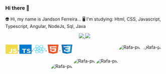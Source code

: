 ### Hi there 👋

👽 Hi, my name is Jandson Ferreira...
🖥️ I'm studying: Html, CSS, Javascript, Typescript, Angular, NodeJs, Sql, Java

<div align="center">
  <a href="https://github.com/jandsonn">
  <img height="180em" src="https://github-readme-stats.vercel.app/api?username=jandsonn&show_icons=true&theme=aura&include_all_commits=true&count_private=true"/>
  <img height="180em" src="https://github-readme-stats.vercel.app/api/top-langs/?username=jandsonn&layout=compact&langs_count=7&theme=aura"/>
</div>
<div style="display: inline_block"><br>
  <img align="center" alt="Rafa-Js" height="30" width="40" src="https://raw.githubusercontent.com/devicons/devicon/master/icons/javascript/javascript-plain.svg">
  <img align="center" alt="Rafa-Ts" height="30" width="40" src="https://raw.githubusercontent.com/devicons/devicon/master/icons/typescript/typescript-plain.svg">
  <img align="center" alt="Rafa-React" height="30" width="40" src="https://raw.githubusercontent.com/devicons/devicon/master/icons/react/react-original.svg">
  <img align="center" alt="Rafa-HTML" height="30" width="40" src="https://raw.githubusercontent.com/devicons/devicon/master/icons/html5/html5-original.svg">
  <img align="center" alt="Rafa-CSS" height="30" width="40" src="https://raw.githubusercontent.com/devicons/devicon/master/icons/css3/css3-original.svg">
  <img align="right" alt="Rafa-pic" height="150" style="border-radius:50px;" src="https://images.hdqwalls.com/download/skull-hacking-time-4k-rh-2560x1080.jpg">
  <img align="right" alt="Rafa-pic" height="50" style="border-radius:50px;" src="https://cdn-icons-png.flaticon.com/512/919/919825.png">
  <p>
  <img align="right" alt="Rafa-pic" height="50" style="border-radius:50px;" src="https://cdn-icons-png.flaticon.com/512/919/919853.png">
  <p>
  <img align="right" alt="Rafa-pic" height="50" style="border-radius:50px;" src="https://cdn-icons-png.flaticon.com/512/919/919836.png">
  <p>
  <br> <img align="right" alt="Rafa-pic" height="50" style="border-radius:50px;" src="https://cdn-icons-png.flaticon.com/512/5969/5969282.png">
    <i class="devicon-github-original colored"></i>

  </div>
  
